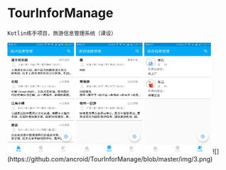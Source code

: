 # TourInforManage
    Kotlin练手项目，旅游信息管理系统（课设）
<img width="150" height="250" src="https://github.com/ancroid/TourInforManage/blob/master/img/1.png"/>
<img width="150" height="250" src="https://github.com/ancroid/TourInforManage/blob/master/img/2.png"/>
<img width="150" height="250" src="https://github.com/ancroid/TourInforManage/blob/master/img/3.png"/>
![](https://github.com/ancroid/TourInforManage/blob/master/img/3.png)  

